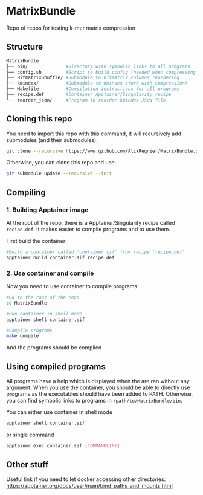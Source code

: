 # MatrixBundle
Repo of repos for testing k-mer matrix compression

## Structure

```bash
MatrixBundle
├── bin/              #Directory with symbolic links to all programs
├── config.sh         #Script to build config (needed when compressing by blocks)
├── BitmatrixShuffle/ #Submodule to bitmatrix columns reordering
├── kmindex/          #Submodule to kmindex (fork with compression)
├── Makefile          #Compilation instructions for all programs
├── recipe.def        #Container Apptainer/Singularity recipe
└── reorder_json/     #Program to reorder kmindex JSON file
```

## Cloning this repo

You need to import this repo with this command, it will recursively add submodules (and their submodules):
```bash
git clone --recursive https://www.github.com/AlixRegnier/MatrixBundle.git
```
Otherwise, you can clone this repo and use:
```bash
git submodule update --recursive --init
```

## Compiling

### 1. Building Apptainer image

At the root of the repo, there is a Apptainer/Singularity recipe called ``recipe.def``.
It makes easier to compile programs and to use them.

First build the container:
```bash
#Build a container called 'container.sif' from recipe 'recipe.def'
apptainer build container.sif recipe.def
```

### 2. Use container and compile

Now you need to use container to compile programs
```bash
#Go to the root of the repo
cd MatrixBundle

#Run container in shell mode
apptainer shell container.sif

#Compile programs
make compile
```

And the programs should be compiled

## Using compiled programs

All programs have a help which is displayed when the are ran without any argument. When you use the container, you should be able to directly use programs as the executables should have been added to PATH. Otherwise, you can find symbolic links to programs in ``/path/to/MatrixBundle/bin``.

You can either use container in shell mode
```bash
apptainer shell container.sif
```
or single command
```bash
apptainer exec container.sif [COMMANDLINE]
```

## Other stuff

Useful link if you need to let docker accessing other directories:
<https://apptainer.org/docs/user/main/bind_paths_and_mounts.html>
